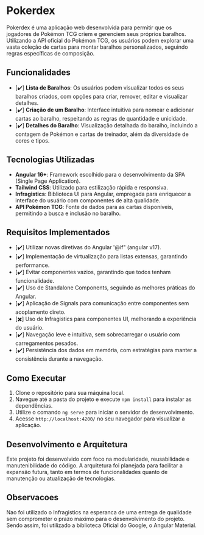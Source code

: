 # Pokerdex

Pokerdex é uma aplicação web desenvolvida para permitir que os jogadores de Pokémon TCG criem e gerenciem seus próprios baralhos. Utilizando a API oficial do Pokémon TCG, os usuários podem explorar uma vasta coleção de cartas para montar baralhos personalizados, seguindo regras específicas de composição.

## Funcionalidades

- [✔️] **Lista de Baralhos**: Os usuários podem visualizar todos os seus baralhos criados, com opções para criar, remover, editar e visualizar detalhes.
- [✔️] **Criação de um Baralho**: Interface intuitiva para nomear e adicionar cartas ao baralho, respeitando as regras de quantidade e unicidade.
- [✔️] **Detalhes do Baralho**: Visualização detalhada do baralho, incluindo a contagem de Pokémon e cartas de treinador, além da diversidade de cores e tipos.

## Tecnologias Utilizadas

- **Angular 16+**: Framework escolhido para o desenvolvimento da SPA (Single Page Application).
- **Tailwind CSS**: Utilizado para estilização rápida e responsiva.
- **Infragistics**: Biblioteca UI para Angular, empregada para enriquecer a interface do usuário com componentes de alta qualidade.
- **API Pokémon TCG**: Fonte de dados para as cartas disponíveis, permitindo a busca e inclusão no baralho.

## Requisitos Implementados

- [✔️] Utilizar novas diretivas do Angular '@if" (angular v17).
- [✔️] Implementação de virtualização para listas extensas, garantindo performance.
- [✔️] Evitar componentes vazios, garantindo que todos tenham funcionalidade.
- [✔️] Uso de Standalone Components, seguindo as melhores práticas do Angular.
- [✔️] Aplicação de Signals para comunicação entre componentes sem acoplamento direto.
- [✖️] Uso de Infragistics para componentes UI, melhorando a experiência do usuário.
- [✔️] Navegação leve e intuitiva, sem sobrecarregar o usuário com carregamentos pesados.
- [✔️] Persistência dos dados em memória, com estratégias para manter a consistência durante a navegação.

## Como Executar

1. Clone o repositório para sua máquina local.
2. Navegue até a pasta do projeto e execute `npm install` para instalar as dependências.
3. Utilize o comando `ng serve` para iniciar o servidor de desenvolvimento.
4. Acesse `http://localhost:4200/` no seu navegador para visualizar a aplicação.

## Desenvolvimento e Arquitetura

Este projeto foi desenvolvido com foco na modularidade, reusabilidade e manutenibilidade do código. A arquitetura foi planejada para facilitar a expansão futura, tanto em termos de funcionalidades quanto de manutenção ou atualização de tecnologias.

## Observacoes
Nao foi utilizado o Infragistics na esperanca de uma entrega de qualidade sem comprometer o prazo maximo para o desenvolvimento do projeto. Sendo assim, foi utilizado a biblioteca Oficial do Google, o Angular Material.
